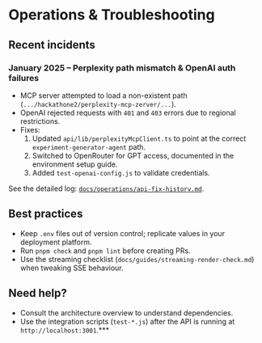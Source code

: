 # Operations & Troubleshooting

## Recent incidents

### January 2025 – Perplexity path mismatch & OpenAI auth failures
- MCP server attempted to load a non-existent path (`.../hackathone2/perplexity-mcp-zerver/...`).
- OpenAI rejected requests with `401` and `403` errors due to regional restrictions.
- Fixes:
  1. Updated `api/lib/perplexityMcpClient.ts` to point at the correct `experiment-generator-agent` path.
  2. Switched to OpenRouter for GPT access, documented in the environment setup guide.
  3. Added `test-openai-config.js` to validate credentials.

See the detailed log: [`docs/operations/api-fix-history.md`](../operations/api-fix-history.md).

## Best practices
- Keep `.env` files out of version control; replicate values in your deployment platform.
- Run `pnpm check` and `pnpm lint` before creating PRs.
- Use the streaming checklist (`docs/guides/streaming-render-check.md`) when tweaking SSE behaviour.

## Need help?
- Consult the architecture overview to understand dependencies.
- Use the integration scripts (`test-*.js`) after the API is running at `http://localhost:3001`.***
